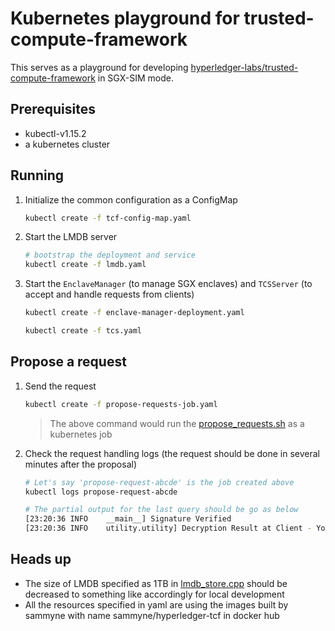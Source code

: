 # Kubernetes playground for trusted-compute-framework 

This serves as a playground for developing 
[hyperledger-labs/trusted-compute-framework](https://github.com/hyperledger-labs/trusted-compute-framework)
in SGX-SIM mode.

## Prerequisites
- kubectl-v1.15.2
- a kubernetes cluster

## Running 

1. Initialize the common configuration as a ConfigMap
    ```bash
    kubectl create -f tcf-config-map.yaml
    ```
2. Start the LMDB server
    ```bash
    # bootstrap the deployment and service
    kubectl create -f lmdb.yaml
    ```
3. Start the `EnclaveManager` (to manage SGX enclaves) and `TCSServer` (to 
   accept and handle requests from clients)  
    ```bash
    kubectl create -f enclave-manager-deployment.yaml

    kubectl create -f tcs.yaml
    ```

## Propose a request
1. Send the request 
    ```bash
    kubectl create -f propose-requests-job.yaml
    ```

    > The above command would run the 
    > [propose_requests.sh](./scripts/propose_requests.sh) as a kubernetes job

2. Check the request handling logs (the request should be done in several 
   minutes after the proposal)
    ```bash
    # Let's say 'propose-request-abcde' is the job created above
    kubectl logs propose-request-abcde

    # The partial output for the last query should be go as below
    [23:20:36 INFO    __main__] Signature Verified
    [23:20:36 INFO    utility.utility] Decryption Result at Client - You have a risk of 71% to have heart disease. 
    ```

## Heads up
- The size of LMDB specified as 1TB in 
  [lmdb_store.cpp](../../tc/sgx/common/packages/db_store/lmdb_store.cpp) should 
  be decreased to something like accordingly for local development
- All the resources specified in yaml are using the images built by sammyne with
  name sammyne/hyperledger-tcf in docker hub